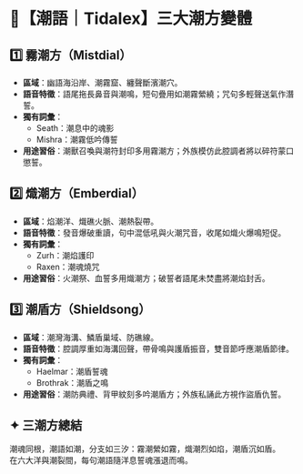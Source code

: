 
# 🌊【潮語｜Tidalex】三大潮方變體

## 1️⃣ 霧潮方（Mistdial）
- **區域**：幽語海沿岸、潮霧窟、纏聲斷濱潮穴。
- **語音特徵**：語尾拖長鼻音與潮鳴，短句疊用如潮霧縈繞；咒句多輕聲送氣作潛誓。
- **獨有詞彙**：
  - Seath：潮息中的魂影
  - Mishra：潮霧低吟傳誓
- **用途習俗**：潮獸召喚與潮符封印多用霧潮方；外族模仿此腔調者將以碎符蒙口懲誓。

## 2️⃣ 熾潮方（Emberdial）
- **區域**：焰潮洋、熾礁火脈、潮熱裂帶。
- **語音特徵**：發音爆破重讀，句中混低吼與火潮咒音，收尾如熾火爆鳴短促。
- **獨有詞彙**：
  - Zurh：潮焰護印
  - Raxen：潮魂燒咒
- **用途習俗**：火潮祭、血誓多用熾潮方；破誓者語尾未焚盡將潮焰封舌。

## 3️⃣ 潮盾方（Shieldsong）
- **區域**：潮灣海溝、鱗盾巢域、防礁線。
- **語音特徵**：腔調厚重如海溝回聲，帶骨鳴與護盾振音，雙音節呼應潮盾節律。
- **獨有詞彙**：
  - Haelmar：潮盾誓魂
  - Brothrak：潮盾之鳴
- **用途習俗**：潮防典禮、背甲紋刻多吟潮盾方；外族私誦此方視作盜盾仇誓。

## ✦ 三潮方總結
潮魂同根，潮語如潮，分支如三汐：霧潮縈如霧，熾潮烈如焰，潮盾沉如盾。  
在六大洋與潮裂間，每句潮語隨洋息誓魂漲退而鳴。
